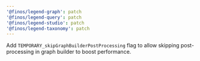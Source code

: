 ```yaml
---
'@finos/legend-graph': patch
'@finos/legend-query': patch
'@finos/legend-studio': patch
'@finos/legend-taxonomy': patch
---
```


Add `TEMPORARY_skipGraphBuilderPostProcessing` flag to allow skipping post-processing in graph builder to boost performance.
